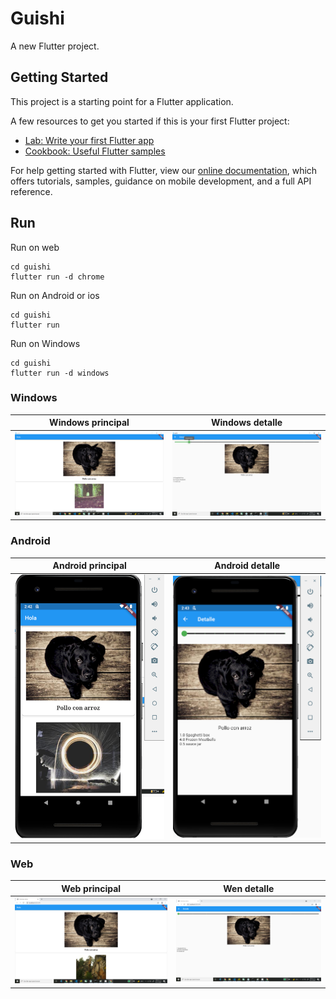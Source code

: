# Guishi

A new Flutter project.

## Getting Started

This project is a starting point for a Flutter application.

A few resources to get you started if this is your first Flutter project:

- [Lab: Write your first Flutter app](https://flutter.dev/docs/get-started/codelab)
- [Cookbook: Useful Flutter samples](https://flutter.dev/docs/cookbook)

For help getting started with Flutter, view our
[online documentation](https://flutter.dev/docs), which offers tutorials,
samples, guidance on mobile development, and a full API reference.

## Run

Run on web

````
cd guishi
flutter run -d chrome
````

Run on Android or ios

````
cd guishi
flutter run
````

Run on Windows

````
cd guishi
flutter run -d windows
````



### Windows 

| Windows principal    | Windows detalle       |
| -------------------- | --------------------- |
| ![](img/windows.png) | ![](img/windows_.png) |

### Android

| Android principal    | Android detalle       |
| -------------------- | --------------------- |
| ![](img/android.png) | ![](img/android_.png) |



### Web

| Web principal    | Wen detalle       |
| ---------------- | ----------------- |
| ![](img/web.png) | ![](img/web_.png) |

